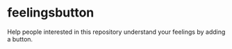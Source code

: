 # feelingsbutton
Help people interested in this repository understand your feelings by adding a button.
